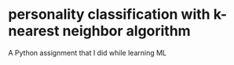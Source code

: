 # personality classification with k-nearest neighbor algorithm
 A Python assignment that I did while learning ML
